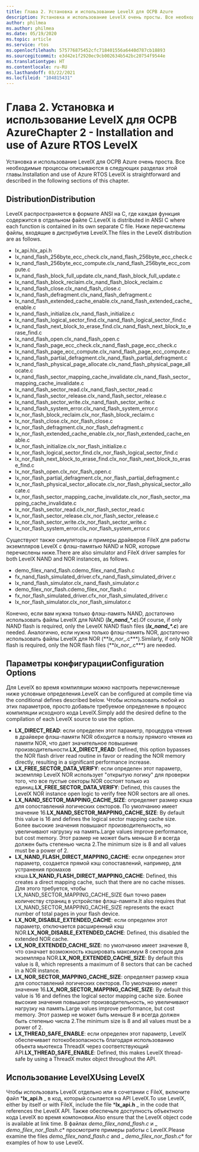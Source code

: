 ```yaml
---
title: Глава 2. Установка и использование LevelX для ОСРВ Azure
description: Установка и использование LevelX очень просты. Все необходимые процессы описываются в следующих разделах этой главы.
author: philmea
ms.author: philmea
ms.date: 05/19/2020
ms.topic: article
ms.service: rtos
ms.openlocfilehash: 575776875452cfc718401556a6440d787cb18893
ms.sourcegitcommit: e3d42e1f2920ec9cb002634b542bc20754f9544e
ms.translationtype: HT
ms.contentlocale: ru-RU
ms.lasthandoff: 03/22/2021
ms.locfileid: "104815431"
---
```

# <a name="chapter-2---installation-and-use-of-azure-rtos-levelx"></a><span data-ttu-id="4320e-103">Глава 2. Установка и использование LevelX для ОСРВ Azure</span><span class="sxs-lookup"><span data-stu-id="4320e-103">Chapter 2 - Installation and use of Azure RTOS LevelX</span></span>

<span data-ttu-id="4320e-104">Установка и использование LevelX для ОСРВ Azure очень проста. Все необходимые процессы описываются в следующих разделах этой главы.</span><span class="sxs-lookup"><span data-stu-id="4320e-104">Installation and use of Azure RTOS LevelX is straightforward and described in the following sections of this chapter.</span></span>

## <a name="distribution"></a><span data-ttu-id="4320e-105">Distribution</span><span class="sxs-lookup"><span data-stu-id="4320e-105">Distribution</span></span>

<span data-ttu-id="4320e-106">LevelX распространяется в формате ANSI на C, где каждая функция содержится в отдельном файле C.</span><span class="sxs-lookup"><span data-stu-id="4320e-106">LevelX is distributed in ANSI C where each function is contained in its own separate C file.</span></span> <span data-ttu-id="4320e-107">Ниже перечислены файлы, входящие в дистрибутив LevelX.</span><span class="sxs-lookup"><span data-stu-id="4320e-107">The files in the LevelX distribution are as follows.</span></span>
- <span data-ttu-id="4320e-108">lx_api.h</span><span class="sxs-lookup"><span data-stu-id="4320e-108">lx_api.h</span></span>
- <span data-ttu-id="4320e-109">lx_nand_flash_256byte_ecc_check.c</span><span class="sxs-lookup"><span data-stu-id="4320e-109">lx_nand_flash_256byte_ecc_check.c</span></span>
- <span data-ttu-id="4320e-110">lx_nand_flash_256byte_ecc_compute.c</span><span class="sxs-lookup"><span data-stu-id="4320e-110">lx_nand_flash_256byte_ecc_compute.c</span></span>
- <span data-ttu-id="4320e-111">lx_nand_flash_block_full_update.c</span><span class="sxs-lookup"><span data-stu-id="4320e-111">lx_nand_flash_block_full_update.c</span></span>
- <span data-ttu-id="4320e-112">lx_nand_flash_block_reclaim.c</span><span class="sxs-lookup"><span data-stu-id="4320e-112">lx_nand_flash_block_reclaim.c</span></span>
- <span data-ttu-id="4320e-113">lx_nand_flash_close.c</span><span class="sxs-lookup"><span data-stu-id="4320e-113">lx_nand_flash_close.c</span></span>
- <span data-ttu-id="4320e-114">lx_nand_flash_defragment.c</span><span class="sxs-lookup"><span data-stu-id="4320e-114">lx_nand_flash_defragment.c</span></span>  
- <span data-ttu-id="4320e-115">lx_nand_flash_extended_cache_enable.c</span><span class="sxs-lookup"><span data-stu-id="4320e-115">lx_nand_flash_extended_cache_enable.c</span></span>
- <span data-ttu-id="4320e-116">lx_nand_flash_initialize.c</span><span class="sxs-lookup"><span data-stu-id="4320e-116">lx_nand_flash_initialize.c</span></span>
- <span data-ttu-id="4320e-117">lx_nand_flash_logical_sector_find.c</span><span class="sxs-lookup"><span data-stu-id="4320e-117">lx_nand_flash_logical_sector_find.c</span></span>
- <span data-ttu-id="4320e-118">lx_nand_flash_next_block_to_erase_find.c</span><span class="sxs-lookup"><span data-stu-id="4320e-118">lx_nand_flash_next_block_to_erase_find.c</span></span>
- <span data-ttu-id="4320e-119">lx_nand_flash_open.c</span><span class="sxs-lookup"><span data-stu-id="4320e-119">lx_nand_flash_open.c</span></span>
- <span data-ttu-id="4320e-120">lx_nand_flash_page_ecc_check.c</span><span class="sxs-lookup"><span data-stu-id="4320e-120">lx_nand_flash_page_ecc_check.c</span></span>
- <span data-ttu-id="4320e-121">lx_nand_flash_page_ecc_compute.c</span><span class="sxs-lookup"><span data-stu-id="4320e-121">lx_nand_flash_page_ecc_compute.c</span></span>  
- <span data-ttu-id="4320e-122">lx_nand_flash_partial_defragment.c</span><span class="sxs-lookup"><span data-stu-id="4320e-122">lx_nand_flash_partial_defragment.c</span></span>
- <span data-ttu-id="4320e-123">lx_nand_flash_physical_page_allocate.c</span><span class="sxs-lookup"><span data-stu-id="4320e-123">lx_nand_flash_physical_page_allocate.c</span></span>
- <span data-ttu-id="4320e-124">lx_nand_flash_sector_mapping_cache_invalidate.c</span><span class="sxs-lookup"><span data-stu-id="4320e-124">lx_nand_flash_sector_mapping_cache_invalidate.c</span></span>
- <span data-ttu-id="4320e-125">lx_nand_flash_sector_read.c</span><span class="sxs-lookup"><span data-stu-id="4320e-125">lx_nand_flash_sector_read.c</span></span>
- <span data-ttu-id="4320e-126">lx_nand_flash_sector_release.c</span><span class="sxs-lookup"><span data-stu-id="4320e-126">lx_nand_flash_sector_release.c</span></span>
- <span data-ttu-id="4320e-127">lx_nand_flash_sector_write.c</span><span class="sxs-lookup"><span data-stu-id="4320e-127">lx_nand_flash_sector_write.c</span></span>
- <span data-ttu-id="4320e-128">lx_nand_flash_system_error.c</span><span class="sxs-lookup"><span data-stu-id="4320e-128">lx_nand_flash_system_error.c</span></span>
- <span data-ttu-id="4320e-129">lx_nor_flash_block_reclaim.c</span><span class="sxs-lookup"><span data-stu-id="4320e-129">lx_nor_flash_block_reclaim.c</span></span>
- <span data-ttu-id="4320e-130">lx_nor_flash_close.c</span><span class="sxs-lookup"><span data-stu-id="4320e-130">lx_nor_flash_close.c</span></span>
- <span data-ttu-id="4320e-131">lx_nor_flash_defragment.c</span><span class="sxs-lookup"><span data-stu-id="4320e-131">lx_nor_flash_defragment.c</span></span>  
- <span data-ttu-id="4320e-132">lx_nor_flash_extended_cache_enable.c</span><span class="sxs-lookup"><span data-stu-id="4320e-132">lx_nor_flash_extended_cache_enable.c</span></span>
- <span data-ttu-id="4320e-133">lx_nor_flash_initialize.c</span><span class="sxs-lookup"><span data-stu-id="4320e-133">lx_nor_flash_initialize.c</span></span>
- <span data-ttu-id="4320e-134">lx_nor_flash_logical_sector_find.c</span><span class="sxs-lookup"><span data-stu-id="4320e-134">lx_nor_flash_logical_sector_find.c</span></span>
- <span data-ttu-id="4320e-135">lx_nor_flash_next_block_to_erase_find.c</span><span class="sxs-lookup"><span data-stu-id="4320e-135">lx_nor_flash_next_block_to_erase_find.c</span></span>
- <span data-ttu-id="4320e-136">lx_nor_flash_open.c</span><span class="sxs-lookup"><span data-stu-id="4320e-136">lx_nor_flash_open.c</span></span>
- <span data-ttu-id="4320e-137">lx_nor_flash_partial_defragment.c</span><span class="sxs-lookup"><span data-stu-id="4320e-137">lx_nor_flash_partial_defragment.c</span></span>
- <span data-ttu-id="4320e-138">lx_nor_flash_physical_sector_allocate.c</span><span class="sxs-lookup"><span data-stu-id="4320e-138">lx_nor_flash_physical_sector_allocate.c</span></span>
- <span data-ttu-id="4320e-139">lx_nor_flash_sector_mapping_cache_invalidate.c</span><span class="sxs-lookup"><span data-stu-id="4320e-139">lx_nor_flash_sector_mapping_cache_invalidate.c</span></span>
- <span data-ttu-id="4320e-140">lx_nor_flash_sector_read.c</span><span class="sxs-lookup"><span data-stu-id="4320e-140">lx_nor_flash_sector_read.c</span></span>
- <span data-ttu-id="4320e-141">lx_nor_flash_sector_release.c</span><span class="sxs-lookup"><span data-stu-id="4320e-141">lx_nor_flash_sector_release.c</span></span>
- <span data-ttu-id="4320e-142">lx_nor_flash_sector_write.c</span><span class="sxs-lookup"><span data-stu-id="4320e-142">lx_nor_flash_sector_write.c</span></span>
- <span data-ttu-id="4320e-143">lx_nor_flash_system_error.c</span><span class="sxs-lookup"><span data-stu-id="4320e-143">lx_nor_flash_system_error.c</span></span>

<span data-ttu-id="4320e-144">Существуют также симуляторы и примеры драйверов FileX для работы экземпляров LevelX с флэш-памятью NAND и NOR, которые перечислены ниже.</span><span class="sxs-lookup"><span data-stu-id="4320e-144">There are also simulator and FileX driver samples for both LevelX NAND and NOR instances, as follows.</span></span>

- <span data-ttu-id="4320e-145">demo_filex_nand_flash.c</span><span class="sxs-lookup"><span data-stu-id="4320e-145">demo_filex_nand_flash.c</span></span>  
- <span data-ttu-id="4320e-146">fx_nand_flash_simulated_driver.c</span><span class="sxs-lookup"><span data-stu-id="4320e-146">fx_nand_flash_simulated_driver.c</span></span>
- <span data-ttu-id="4320e-147">lx_nand_flash_simulator.c</span><span class="sxs-lookup"><span data-stu-id="4320e-147">lx_nand_flash_simulator.c</span></span>
- <span data-ttu-id="4320e-148">demo_filex_nor_flash.c</span><span class="sxs-lookup"><span data-stu-id="4320e-148">demo_filex_nor_flash.c</span></span>  
- <span data-ttu-id="4320e-149">fx_nor_flash_simulated_driver.c</span><span class="sxs-lookup"><span data-stu-id="4320e-149">fx_nor_flash_simulated_driver.c</span></span>
- <span data-ttu-id="4320e-150">lx_nor_flash_simulator.c</span><span class="sxs-lookup"><span data-stu-id="4320e-150">lx_nor_flash_simulator.c</span></span>

<span data-ttu-id="4320e-151">Конечно, если вам нужна только флэш-память NAND, достаточно использовать файлы LevelX для NAND (***lx_nand_\*.c***).</span><span class="sxs-lookup"><span data-stu-id="4320e-151">Of course, if only NAND flash is required, only the LevelX NAND flash files (***lx_nand_\*.c***) are needed.</span></span> <span data-ttu-id="4320e-152">Аналогично, если нужна только флэш-память NOR, достаточно использовать файлы LevelX для NOR (\*\*_lx_nor_\_.c\*\*\*).</span><span class="sxs-lookup"><span data-stu-id="4320e-152">Similarly, if only NOR flash is required, only the NOR flash files (\*\*_lx_nor_\_.c\*\*\*) are needed.</span></span>

## <a name="configuration-options"></a><span data-ttu-id="4320e-153">Параметры конфигурации</span><span class="sxs-lookup"><span data-stu-id="4320e-153">Configuration Options</span></span>

<span data-ttu-id="4320e-154">Для LevelX во время компиляции можно настроить перечисленные ниже условные определения.</span><span class="sxs-lookup"><span data-stu-id="4320e-154">LevelX can be configured at compile time via the conditional defines described below.</span></span> <span data-ttu-id="4320e-155">Чтобы использовать любой из этих параметров, просто добавьте требуемое определение в процесс компиляции исходного кода LevelX.</span><span class="sxs-lookup"><span data-stu-id="4320e-155">Simply add the desired define to the compilation of each LevelX source to use the option.</span></span>

- <span data-ttu-id="4320e-156">**LX_DIRECT_READ**: если определен этот параметр, процедура чтения в драйвере флэш-памяти NOR обходится в пользу прямого чтения из памяти NOR, что дает значительное повышение производительности.</span><span class="sxs-lookup"><span data-stu-id="4320e-156">**LX_DIRECT_READ**:  Defined, this option bypasses the NOR flash driver read routine in favor or reading the NOR memory directly, resulting in a significant performance increase.</span></span>
- <span data-ttu-id="4320e-157">**LX_FREE_SECTOR_DATA_VERIFY**: если определен этот параметр, экземпляр LevelX NOR использует "открытую логику" для проверки того, что все пустые секторы NOR состоят только из единиц.</span><span class="sxs-lookup"><span data-stu-id="4320e-157">**LX_FREE_SECTOR_DATA_VERIFY**: Defined, this causes the LevelX NOR instance open logic to verify free NOR sectors are all ones.</span></span>
- <span data-ttu-id="4320e-158">**LX_NAND_SECTOR_MAPPING_CACHE_SIZE**: определяет размер кэша для сопоставлений логических секторов. По умолчанию имеет значение 16.</span><span class="sxs-lookup"><span data-stu-id="4320e-158">**LX_NAND_SECTOR_MAPPING_CACHE_SIZE**:  By default this value is 16 and defines the logical sector mapping cache size.</span></span> <span data-ttu-id="4320e-159">Более высокие значения повышают производительность, но увеличивают нагрузку на память.</span><span class="sxs-lookup"><span data-stu-id="4320e-159">Large values improve performance, but cost memory.</span></span> <span data-ttu-id="4320e-160">Этот размер не может быть меньше 8 и всегда должен быть степенью числа 2.</span><span class="sxs-lookup"><span data-stu-id="4320e-160">The minimum size is 8 and all values must be a power of 2.</span></span>
- <span data-ttu-id="4320e-161">**LX_NAND_FLASH_DIRECT_MAPPING_CACHE**: если определен этот параметр, создается прямой кэш сопоставлений, например, для устранения промахов кэша.</span><span class="sxs-lookup"><span data-stu-id="4320e-161">**LX_NAND_FLASH_DIRECT_MAPPING_CACHE**: Defined, this creates a direct mapping cache, such that there are no cache misses.</span></span> <span data-ttu-id="4320e-162">Для этого требуется, чтобы LX_NAND_SECTOR_MAPPING_CACHE_SIZE был точно равен количеству страниц в устройстве флэш-памяти.</span><span class="sxs-lookup"><span data-stu-id="4320e-162">It also requires that LX_NAND_SECTOR_MAPPING_CACHE_SIZE represents the exact number of total pages in your flash device.</span></span>
- <span data-ttu-id="4320e-163">**LX_NOR_DISABLE_EXTENDED_CACHE**: если определен этот параметр, отключается расширенный кэш NOR.</span><span class="sxs-lookup"><span data-stu-id="4320e-163">**LX_NOR_DISABLE_EXTENDED_CACHE**: Defined, this disabled the extended NOR cache.</span></span>
- <span data-ttu-id="4320e-164">**LX_NOR_EXTENDED_CACHE_SIZE**: по умолчанию имеет значение 8, что означает возможность кэшировать максимум 8 секторов для экземпляра NOR.</span><span class="sxs-lookup"><span data-stu-id="4320e-164">**LX_NOR_EXTENDED_CACHE_SIZE**: By default this value is 8, which represents a maximum of 8 sectors that can be cached in a NOR instance.</span></span>
- <span data-ttu-id="4320e-165">**LX_NOR_SECTOR_MAPPING_CACHE_SIZE**: определяет размер кэша для сопоставлений логических секторов. По умолчанию имеет значение 16.</span><span class="sxs-lookup"><span data-stu-id="4320e-165">**LX_NOR_SECTOR_MAPPING_CACHE_SIZE**: By default this value is 16 and defines the logical sector mapping cache size.</span></span> <span data-ttu-id="4320e-166">Более высокие значения повышают производительность, но увеличивают нагрузку на память.</span><span class="sxs-lookup"><span data-stu-id="4320e-166">Large values improve performance, but cost memory.</span></span> <span data-ttu-id="4320e-167">Этот размер не может быть меньше 8 и всегда должен быть степенью числа 2.</span><span class="sxs-lookup"><span data-stu-id="4320e-167">The minimum size is 8 and all values must be a power of 2.</span></span>
- <span data-ttu-id="4320e-168">**LX_THREAD_SAFE_ENABLE**: если определен этот параметр, LevelX обеспечивает потокобезопасность благодаря использованию объекта мьютекса ThreadX через соответствующий API.</span><span class="sxs-lookup"><span data-stu-id="4320e-168">**LX_THREAD_SAFE_ENABLE**: Defined, this makes LevelX thread-safe by using a ThreadX mutex object throughout the API.</span></span>

## <a name="using-levelx"></a><span data-ttu-id="4320e-169">Использование LevelX</span><span class="sxs-lookup"><span data-stu-id="4320e-169">Using LevelX</span></span>

<span data-ttu-id="4320e-170">Чтобы использовать LevelX отдельно или в сочетании с FileX, включите файл \***lx_api.h** _ в код, который ссылается на API LevelX.</span><span class="sxs-lookup"><span data-stu-id="4320e-170">To use LevelX, either by itself or with FileX, include the file \***lx_api.h** _ in the code that references the LevelX API.</span></span> <span data-ttu-id="4320e-171">Также обеспечьте доступность объектного кода LevelX во время компоновки.</span><span class="sxs-lookup"><span data-stu-id="4320e-171">Also ensure that the LevelX object code is available at link time.</span></span> <span data-ttu-id="4320e-172">В файлах _*_demo_filex_nand_flash.c_*_ и _ *_demo_filex_nor_flash.c_*\* просмотрите примеры работы с LevelX.</span><span class="sxs-lookup"><span data-stu-id="4320e-172">Please examine the files _*_demo_filex_nand_flash.c_*_ and _ *_demo_filex_nor_flash.c_*\* for examples of how to use LevelX.</span></span>
